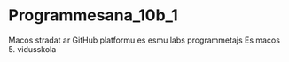 # Programmesana_10b_1
Macos stradat ar GitHub platformu
es esmu labs programmetajs
Es macos 5. vidusskola
